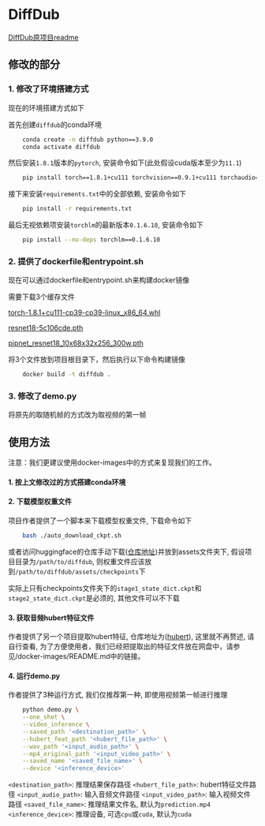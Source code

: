 # DiffDub

[DiffDub原项目readme](README-DIffDub.md)

## 修改的部分

### 1. 修改了环境搭建方式

现在的环境搭建方式如下

首先创建`diffdub`的conda环境

```bash
    conda create -n diffdub python==3.9.0
    conda activate diffdub
```

然后安装`1.8.1`版本的`pytorch`, 安装命令如下(此处假设cuda版本至少为`11.1`)

```bash
    pip install torch==1.8.1+cu111 torchvision==0.9.1+cu111 torchaudio==0.8.1 -f https://download.pytorch.org/whl/torch_stable.html
```
接下来安装`requirements.txt`中的全部依赖, 安装命令如下

```bash
    pip install -r requirements.txt
```
最后无视依赖项安装`torchlm`的最新版本`0.1.6.10`, 安装命令如下

```bash
    pip install --no-deps torchlm==0.1.6.10
```

### 2. 提供了dockerfile和entrypoint.sh

现在可以通过dockerfile和entrypoint.sh来构建docker镜像

需要下载3个缓存文件

[torch-1.8.1+cu111-cp39-cp39-linux_x86_64.whl](https://download.pytorch.org/whl/cu111/torch-1.8.1%2Bcu111-cp39-cp39-linux_x86_64.whl)

[resnet18-5c106cde.pth](https://download.pytorch.org/models/resnet18-5c106cde.pth)

[pipnet_resnet18_10x68x32x256_300w.pth](https://github.com/DefTruth/torchlm/releases/download/torchlm-0.1.6-alpha//pipnet_resnet18_10x68x32x256_300w.pth)

将3个文件放到项目根目录下，然后执行以下命令构建镜像

```bash
    docker build -t diffdub .
```

### 3. 修改了demo.py

将原先的取随机帧的方式改为取视频的第一帧

## 使用方法
注意：我们更建议使用docker-images中的方式来复现我们的工作。

#### 1. 按上文修改过的方式搭建conda环境
#### 2. 下载模型权重文件

项目作者提供了一个脚本来下载模型权重文件, 下载命令如下

```bash
    bash ./auto_download_ckpt.sh
```

或者访问huggingface的仓库手动下载([仓库地址](https://huggingface.co/taocode/diffdub))并放到assets文件夹下, 假设项目目录为`/path/to/diffdub`, 则权重文件应该放到`/path/to/diffdub/assets/checkpoints`下

实际上只有checkpoints文件夹下的`stage1_state_dict.ckpt`和`stage2_state_dict.ckpt`是必须的, 其他文件可以不下载

#### 3. 获取音频hubert特征文件

作者提供了另一个项目提取hubert特征, 仓库地址为([hubert](https://github.com/liutaocode/talking_face_preprocessing?tab=readme-ov-file#audio-feature-extraction)), 这里就不再赘述, 请自行查看, 为了方便使用者，我们已经把提取出的特征文件放在网盘中，请参见/docker-images/README.md中的链接。

#### 4. 运行demo.py

作者提供了3种运行方式, 我们仅推荐第一种, 即使用视频第一帧进行推理

```bash
    python demo.py \
    --one_shot \
    --video_inference \
    --saved_path '<destination_path>' \
    --hubert_feat_path '<hubert_file_path>' \
    --wav_path '<input_audio_path>' \
    --mp4_original_path '<input_video_path>' \
    --saved_name '<saved_file_name>' \
    --device '<inference_device>'
```

`<destination_path>`: 推理结果保存路径
`<hubert_file_path>`: hubert特征文件路径
`<input_audio_path>`: 输入音频文件路径
`<input_video_path>`: 输入视频文件路径
`<saved_file_name>`: 推理结果文件名, 默认为`prediction.mp4`
`<inference_device>`: 推理设备, 可选`cpu`或`cuda`, 默认为`cuda`


